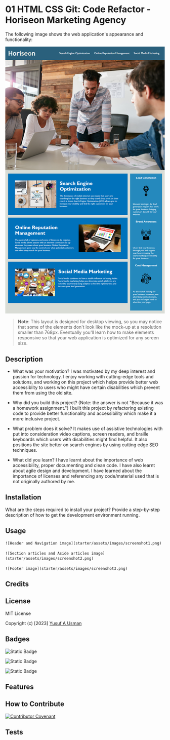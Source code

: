 # 01 HTML CSS Git: Code Refactor - Horiseon Marketing Agency

The following image shows the web application's appearance and functionality:

![The Horiseon webpage includes a navigation bar, a header image, and cards with text and images at the bottom of the page.](Assets/01-html-css-git-challenge-demo.png)

> **Note**: This layout is designed for desktop viewing, so you may notice that some of the elements don't look like the mock-up at a resolution smaller than 768px. Eventually you'll learn how to make elements responsive so that your web application is optimized for any screen size.





## Description

- What was your motivation?
I was motivated by my deep interest and passion for technology. I enjoy working with cutting-edge tools and solutions, and working on this project which helps provide better web accessiblity to users who might have certain disabilities which prevent them from using the old site.

- Why did you build this project? (Note: the answer is not "Because it was a homework assignment.")
I built this project by refactoring existing code to provide better functionality and accessibility which make it a more inclusive project.

- What problem does it solve?
It makes use of assistive technologies with put into consideration video captions, screen readers, and braille keyboards which users with disabilities might find helpful. It also positions the site better on search engines by using cutting edge SEO techniques.

- What did you learn?
I have learnt about the importance of web accessibility, proper documenting and clean code. I have also learnt about agile design and development. I have learned about the importance of licenses and referencing any code/material used that is not originally authored by me.

## Installation

What are the steps required to install your project? Provide a step-by-step description of how to get the development environment running.

## Usage
  

    ![Header and Navigation image](starter/assets/images/screenshot1.png)

    ![Section articles and Aside articles image](starter/assets/images/screenshot2.png)

    ![Footer image](starter/assets/images/screenshot3.png)

## Credits



## License

MIT License

Copyright (c) [2023] [Yusuf A Usman](https://github.com/Y-usman/edxbootcamp/starter)


## Badges

![Static Badge](https://img.shields.io/badge/html)

![Static Badge](https://img.shields.io/badge/css)

![Static Badge](https://img.shields.io/badge/javascript)


## Features



## How to Contribute

[![Contributor Covenant](https://img.shields.io/badge/Contributor%20Covenant-2.1-4baaaa.svg)](code_of_conduct.md)

## Tests